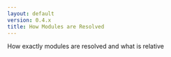 ```yaml
---
layout: default
version: 0.4.x
title: How Modules are Resolved
---
```

How exactly modules are resolved and what is relative